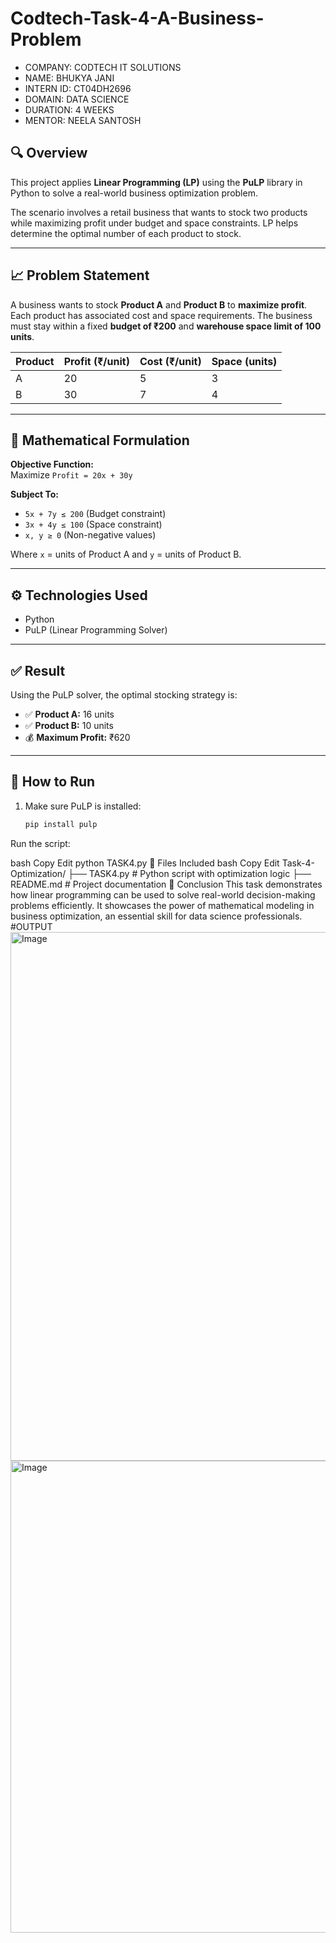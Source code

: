 # Codtech-Task-4-A-Business-Problem
- COMPANY: CODTECH IT SOLUTIONS
- NAME: BHUKYA JANI
- INTERN ID: CT04DH2696
- DOMAIN: DATA SCIENCE
- DURATION: 4 WEEKS
- MENTOR: NEELA SANTOSH
## 🔍 Overview
This project applies **Linear Programming (LP)** using the **PuLP** library in Python to solve a real-world business optimization problem.

The scenario involves a retail business that wants to stock two products while maximizing profit under budget and space constraints. LP helps determine the optimal number of each product to stock.

---

## 📈 Problem Statement
A business wants to stock **Product A** and **Product B** to **maximize profit**. Each product has associated cost and space requirements. The business must stay within a fixed **budget of ₹200** and **warehouse space limit of 100 units**.

| Product | Profit (₹/unit) | Cost (₹/unit) | Space (units) |
|---------|------------------|----------------|----------------|
| A       | 20               | 5              | 3              |
| B       | 30               | 7              | 4              |

---

## 🧮 Mathematical Formulation

**Objective Function:**  
Maximize `Profit = 20x + 30y`

**Subject To:**  
- `5x + 7y ≤ 200` (Budget constraint)  
- `3x + 4y ≤ 100` (Space constraint)  
- `x, y ≥ 0` (Non-negative values)

Where `x` = units of Product A and `y` = units of Product B.

---

## ⚙️ Technologies Used
- Python  
- PuLP (Linear Programming Solver)

---

## ✅ Result
Using the PuLP solver, the optimal stocking strategy is:
- ✅ **Product A:** 16 units  
- ✅ **Product B:** 10 units  
- 💰 **Maximum Profit:** ₹620

---

## 🧪 How to Run

1. Make sure PuLP is installed:
   ```bash
   pip install pulp
Run the script:

bash
Copy
Edit
python TASK4.py
📁 Files Included
bash
Copy
Edit
Task-4-Optimization/
├── TASK4.py            # Python script with optimization logic
├── README.md           # Project documentation
📌 Conclusion
This task demonstrates how linear programming can be used to solve real-world decision-making problems efficiently. It showcases the power of mathematical modeling in business optimization, an essential skill for data science professionals.
#OUTPUT
<img width="1039" height="846" alt="Image" src="https://github.com/user-attachments/assets/d1ace54a-fe54-48fd-9929-14d74a5a4e2d" />
<img width="1039" height="755" alt="Image" src="https://github.com/user-attachments/assets/c04a4bec-b537-4791-8d45-06e7601b0fb7" />
